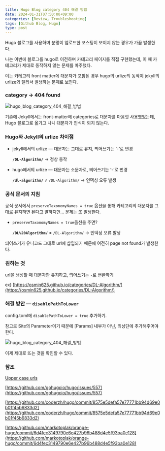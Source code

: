 ```yaml
---
title: Hugo Blog category 404 해결 방법
date: 2024-01-31T07:50:00+09:00
categories: [Review, Troubleshooting]
tags: [Github Blog, Hugo]
type: post
---
```

Hugo 블로그를 사용하며 분명이 업로드한 포스팅이 보이지 않는 경우가 가끔 발생한다.

나는 이번에 블로그를 hugo로 이전하며 카테고리 페이지를 직접 구현했는데, 이 때 카테고리가 제대로 동작하지 않는 문제를 마주했다.

이는 카테고리 front matter에 대문자가 포함된 경우 hugo의 urlize의 동작이 jekyll의 urlize와 달라서 발생하는 문제로 보인다.

### category → 404 found

![hugo_blog_category_404_해결_방법](/imgs/hugo_blog_category_404_해결_방법1.png)

기존에 Jekyll에서는 front-matter에 categories로 대문자를 마음껏 사용했었는데, Hugo 블로그로 옮기고 나니 대문자가 인식이 되지 않는다.

### Hugo와 Jekyll의 urlize 차이점

- jekyll에서의 urlize — 대문자는 그대로 유지, 띄어쓰기는 ‘-’로 변경
    
    **`/DL-Algorithm/`** → 정상 동작
    
- hugo에서의 urlize — 대문자는 소문자로, 띄어쓰기는 ‘-’로 변경
    
    **`/dl-algorithm/`** ≠ `/DL-Algorithm/` → 인덱싱 오류 발생
    

### 공식 문서의 지침

공식 문서에서 `preserveTaxonomyNames = true` 옵션을 통해 카테고리의 대문자를 그대로 유지하면 된다고 말하지만… 문제는 또 발생한다.

- `preserveTaxonomyNames = true`옵션을 주면?
    
    **`/DL%20Algorithm/`** ≠ `/DL-Algorithm/` → 인덱싱 오류 발생
    

띄어쓰기가 유니코드 그대로 url에 삽입되기 때문에 여전히 page not found가 발생한다.

### **원하는 것**

url을 생성할 때 대문자만 유지하고, 띄어쓰기는 `-`로 변환하기

ex) [https://osmin625.github.io/categories/DL-Algorithm/](https://osmin625.github.io/categories/DL-Algorithm/)

### **해결 방안 — `disablePathToLower`**

config.toml에 `disablePathToLower = true` 추가하기.

참고로 Site의 Parameter이기 때문에 [Params] 내부가 아닌, 최상단에 추가해주어야 한다.

![hugo_blog_category_404_해결_방법](/imgs/hugo_blog_category_404_해결_방법0.png)

이제 제대로 뜨는 것을 확인할 수 있다.

### 참조

[Upper case urls](https://discourse.gohugo.io/t/upper-case-urls/1525)

[https://github.com/gohugoio/hugo/issues/557](https://github.com/gohugoio/hugo/issues/557)

[https://github.com/coderzh/hugo/commit/8575e5defa57e77771bb94d69e0b01f45b6833d2](https://github.com/coderzh/hugo/commit/8575e5defa57e77771bb94d69e0b01f45b6833d2)

[https://github.com/markotoplak/orange-hugo/commit/6d4fec3149790e6e427b96b488d4e5f93ba0e128](https://github.com/markotoplak/orange-hugo/commit/6d4fec3149790e6e427b96b488d4e5f93ba0e128)